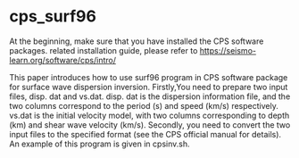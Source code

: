 # cps_surf96
At the beginning, make sure that you have installed the CPS software packages. related installation guide, please refer to https://seismo-learn.org/software/cps/intro/

This paper introduces how to use surf96 program in CPS software package for surface wave dispersion inversion.
Firstly,You need to prepare two input files, disp. dat and vs.dat. disp. dat is the dispersion information file, and the two columns correspond to the period (s) and speed (km/s) respectively. vs.dat is the initial velocity model, with two columns corresponding to depth (km) and shear wave velocity (km/s).
Secondly, you need to convert the two input files to the specified format (see the CPS official manual for details). An example of this program is given in cpsinv.sh.
